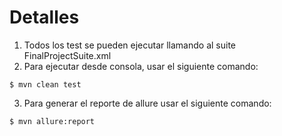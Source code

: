 # Detalles
1. Todos los test se pueden ejecutar llamando al suite FinalProjectSuite.xml
2. Para ejecutar desde consola, usar el siguiente comando:

```
$ mvn clean test
```

3. Para generar el reporte de allure usar el siguiente comando:
```
$ mvn allure:report
```